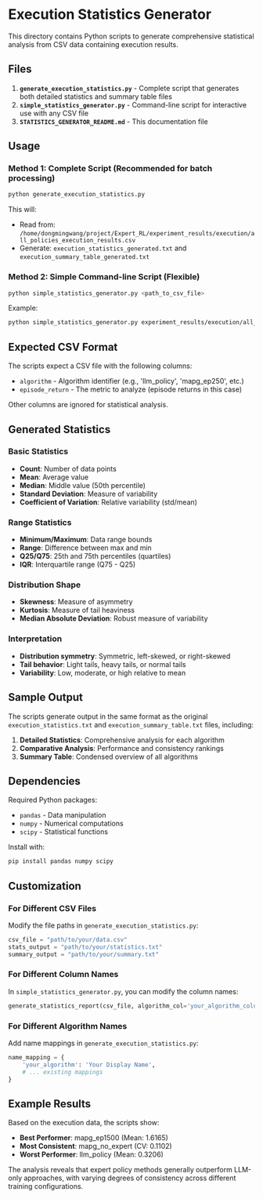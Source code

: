 # Execution Statistics Generator

This directory contains Python scripts to generate comprehensive statistical analysis from CSV data containing execution results.

## Files

1. **`generate_execution_statistics.py`** - Complete script that generates both detailed statistics and summary table files
2. **`simple_statistics_generator.py`** - Command-line script for interactive use with any CSV file
3. **`STATISTICS_GENERATOR_README.md`** - This documentation file

## Usage

### Method 1: Complete Script (Recommended for batch processing)

```bash
python generate_execution_statistics.py
```

This will:
- Read from: `/home/dongmingwang/project/Expert_RL/experiment_results/execution/all_policies_execution_results.csv`
- Generate: `execution_statistics_generated.txt` and `execution_summary_table_generated.txt`

### Method 2: Simple Command-line Script (Flexible)

```bash
python simple_statistics_generator.py <path_to_csv_file>
```

Example:
```bash
python simple_statistics_generator.py experiment_results/execution/all_policies_execution_results.csv
```

## Expected CSV Format

The scripts expect a CSV file with the following columns:
- `algorithm` - Algorithm identifier (e.g., 'llm_policy', 'mapg_ep250', etc.)
- `episode_return` - The metric to analyze (episode returns in this case)

Other columns are ignored for statistical analysis.

## Generated Statistics

### Basic Statistics
- **Count**: Number of data points
- **Mean**: Average value
- **Median**: Middle value (50th percentile)
- **Standard Deviation**: Measure of variability
- **Coefficient of Variation**: Relative variability (std/mean)

### Range Statistics
- **Minimum/Maximum**: Data range bounds
- **Range**: Difference between max and min
- **Q25/Q75**: 25th and 75th percentiles (quartiles)
- **IQR**: Interquartile range (Q75 - Q25)

### Distribution Shape
- **Skewness**: Measure of asymmetry
- **Kurtosis**: Measure of tail heaviness
- **Median Absolute Deviation**: Robust measure of variability

### Interpretation
- **Distribution symmetry**: Symmetric, left-skewed, or right-skewed
- **Tail behavior**: Light tails, heavy tails, or normal tails
- **Variability**: Low, moderate, or high relative to mean

## Sample Output

The scripts generate output in the same format as the original `execution_statistics.txt` and `execution_summary_table.txt` files, including:

1. **Detailed Statistics**: Comprehensive analysis for each algorithm
2. **Comparative Analysis**: Performance and consistency rankings
3. **Summary Table**: Condensed overview of all algorithms

## Dependencies

Required Python packages:
- `pandas` - Data manipulation
- `numpy` - Numerical computations
- `scipy` - Statistical functions

Install with:
```bash
pip install pandas numpy scipy
```

## Customization

### For Different CSV Files

Modify the file paths in `generate_execution_statistics.py`:
```python
csv_file = "path/to/your/data.csv"
stats_output = "path/to/your/statistics.txt"
summary_output = "path/to/your/summary.txt"
```

### For Different Column Names

In `simple_statistics_generator.py`, you can modify the column names:
```python
generate_statistics_report(csv_file, algorithm_col='your_algorithm_column', value_col='your_value_column')
```

### For Different Algorithm Names

Add name mappings in `generate_execution_statistics.py`:
```python
name_mapping = {
    'your_algorithm': 'Your Display Name',
    # ... existing mappings
}
```

## Example Results

Based on the execution data, the scripts show:
- **Best Performer**: mapg_ep1500 (Mean: 1.6165)
- **Most Consistent**: mapg_no_expert (CV: 0.1102)
- **Worst Performer**: llm_policy (Mean: 0.3206)

The analysis reveals that expert policy methods generally outperform LLM-only approaches, with varying degrees of consistency across different training configurations.
